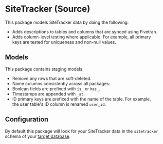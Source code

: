 # SiteTracker (Source)

This package models SiteTracker data by doing the following:

* Adds descriptions to tables and columns that are synced using Fivetran.
* Adds column-level testing where applicable. For example, all primary keys are tested for uniqueness and non-null values.

## Models

This package contains staging models:

* Remove any rows that are soft-deleted.
* Name columns consistently across all packages:
* Boolean fields are prefixed with `is_` or `has_`.
* Timestamps are appended with `_at`.
* ID primary keys are prefixed with the name of the table. For example, the user table's ID column is renamed `user_id`.

## Configuration
By default this package will look for your SiteTracker data in the `sitetracker` schema of your [target database](https://docs.getdbt.com/docs/running-a-dbt-project/using-the-command-line-interface/configure-your-profile).
